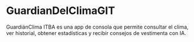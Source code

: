 # GuardianDelClimaGIT
GuardiánClima ITBA es una app de consola que permite consultar el clima, ver historial, obtener estadísticas y recibir consejos de vestimenta con IA.
